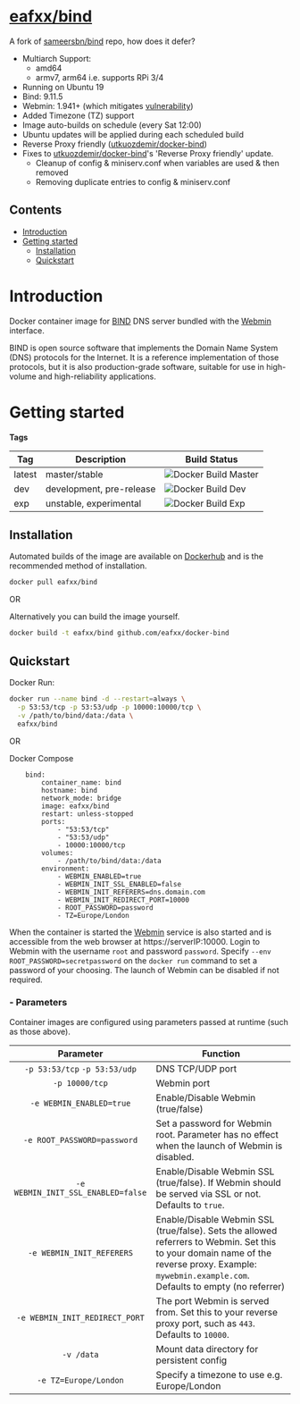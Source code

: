 # [eafxx/bind](https://hub.docker.com/r/eafxx/bind)

A fork of [sameersbn/bind](https://github.com/sameersbn/docker-bind) repo, how does it defer?
- Multiarch Support: 
  * amd64
  * armv7, arm64 i.e. supports RPi 3/4
- Running on Ubuntu 19
- Bind: 9.11.5 
- Webmin: 1.941+ (which mitigates [vulnerability](https://thehackernews.com/2019/08/webmin-vulnerability-hacking.html))
- Added Timezone (TZ) support
- Image auto-builds on schedule (every Sat 12:00)
- Ubuntu updates will be applied during each scheduled build
- Reverse Proxy friendly ([utkuozdemir/docker-bind](https://github.com/utkuozdemir/docker-bind/tree/webmin-reverse-proxy-config))
- Fixes to [utkuozdemir/docker-bind](https://github.com/utkuozdemir/docker-bind/tree/webmin-reverse-proxy-config)'s 'Reverse Proxy friendly' update. 
  * Cleanup of config & miniserv.conf when variables are used & then removed
  * Removing duplicate entries to config & miniserv.conf
 
## Contents
- [Introduction](#introduction)
- [Getting started](#getting-started)
  - [Installation](#installation)
  - [Quickstart](#quickstart)

# Introduction

Docker container image for [BIND](https://www.isc.org/downloads/bind/) DNS server bundled with the [Webmin](http://www.webmin.com/) interface.

BIND is open source software that implements the Domain Name System (DNS) protocols for the Internet. It is a reference implementation of those protocols, but it is also production-grade software, suitable for use in high-volume and high-reliability applications.

# Getting started

**Tags**

| Tag      | Description                          | Build Status                                                                                                | 
| ---------|--------------------------------------|-------------------------------------------------------------------------------------------------------------|
| latest | master/stable                 | ![Docker Build Master](https://github.com/elmerfdz/docker-bind/workflows/Docker%20Build%20Master/badge.svg)  | 
| dev | development, pre-release      | ![Docker Build Dev](https://github.com/elmerfdz/docker-bind/workflows/Docker%20Build%20Dev/badge.svg)     |
| exp | unstable, experimental        | ![Docker Build Exp](https://github.com/elmerfdz/docker-bind/workflows/Docker%20Build%20Exp/badge.svg)   | 

## Installation

Automated builds of the image are available on [Dockerhub](https://hub.docker.com/r/eafxx/bind) and is the recommended method of installation.

```bash
docker pull eafxx/bind
```
OR

Alternatively you can build the image yourself.

```bash
docker build -t eafxx/bind github.com/eafxx/docker-bind
```

## Quickstart

Docker Run:

```bash
docker run --name bind -d --restart=always \
  -p 53:53/tcp -p 53:53/udp -p 10000:10000/tcp \
  -v /path/to/bind/data:/data \
  eafxx/bind
```

OR

Docker Compose

```
    bind:
        container_name: bind
        hostname: bind
        network_mode: bridge
        image: eafxx/bind
        restart: unless-stopped
        ports:
            - "53:53/tcp"
            - "53:53/udp"
            - 10000:10000/tcp
        volumes:
            - /path/to/bind/data:/data
        environment:
            - WEBMIN_ENABLED=true
            - WEBMIN_INIT_SSL_ENABLED=false
            - WEBMIN_INIT_REFERERS=dns.domain.com
            - WEBMIN_INIT_REDIRECT_PORT=10000
            - ROOT_PASSWORD=password
            - TZ=Europe/London
```

When the container is started the [Webmin](http://www.webmin.com/) service is also started and is accessible from the web browser at https://serverIP:10000. Login to Webmin with the username `root` and password `password`. Specify `--env ROOT_PASSWORD=secretpassword` on the `docker run` command to set a password of your choosing. The launch of Webmin can be disabled if not required. 

### - Parameters

Container images are configured using parameters passed at runtime (such as those above). 

| Parameter | Function |
| :----: | --- |
| `-p 53:53/tcp` `-p 53:53/udp` | DNS TCP/UDP port|
| `-p 10000/tcp` | Webmin port |
| `-e WEBMIN_ENABLED=true` | Enable/Disable Webmin (true/false) |
| `-e ROOT_PASSWORD=password` | Set a password for Webmin root. Parameter has no effect when the launch of Webmin is disabled.  |
| `-e WEBMIN_INIT_SSL_ENABLED=false` | Enable/Disable Webmin SSL (true/false). If Webmin should be served via SSL or not. Defaults to `true`. |
| `-e WEBMIN_INIT_REFERERS` | Enable/Disable Webmin SSL (true/false). Sets the allowed referrers to Webmin. Set this to your domain name of the reverse proxy. Example: `mywebmin.example.com`. Defaults to empty (no referrer)|
| `-e WEBMIN_INIT_REDIRECT_PORT` | The port Webmin is served from. Set this to your reverse proxy port, such as `443`. Defaults to `10000`. |
| `-v /data` | Mount data directory for persistent config  |
| `-e TZ=Europe/London` | Specify a timezone to use e.g. Europe/London |
